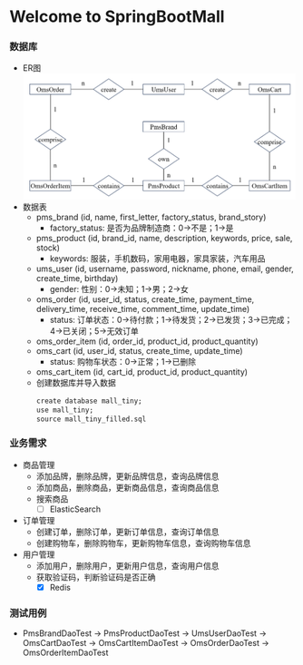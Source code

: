 # Welcome to SpringBootMall

### 数据库
* ER图
![ER](docs/img/ER.png)
* 数据表
  * pms_brand (id, name, first_letter, factory_status, brand_story)
    * factory_status: 是否为品牌制造商：0->不是；1->是
  * pms_product (id, brand_id, name, description, keywords, price, sale, stock)
    * keywords: 服装，手机数码，家用电器，家具家装，汽车用品
  * ums_user (id, username, password, nickname, phone, email, gender, create_time, birthday)
    * gender: 性别：0->未知；1->男；2->女
  * oms_order (id, user_id, status, create_time, payment_time, delivery_time, receive_time, comment_time, update_time)
    * status: 订单状态：0->待付款；1->待发货；2->已发货；3->已完成；4->已关闭；5->无效订单
  * oms_order_item (id, order_id, product_id, product_quantity)
  * oms_cart (id, user_id, status, create_time, update_time)
    * status: 购物车状态：0->正常；1->已删除
  * oms_cart_item (id, cart_id, product_id, product_quantity)
  * 创建数据库并导入数据
    ```shell
    create database mall_tiny;
    use mall_tiny;
    source mall_tiny_filled.sql
    ```


### 业务需求
* 商品管理
  * 添加品牌，删除品牌，更新品牌信息，查询品牌信息
  * 添加商品，删除商品，更新商品信息，查询商品信息
  * 搜索商品
    - [ ] ElasticSearch
* 订单管理
  * 创建订单，删除订单，更新订单信息，查询订单信息
  * 创建购物车，删除购物车，更新购物车信息，查询购物车信息
* 用户管理
  * 添加用户，删除用户，更新用户信息，查询用户信息
  * 获取验证码，判断验证码是否正确
    - [x] Redis 

### 测试用例
* PmsBrandDaoTest -> PmsProductDaoTest -> UmsUserDaoTest -> OmsCartDaoTest -> OmsCartItemDaoTest -> OmsOrderDaoTest -> OmsOrderItemDaoTest 